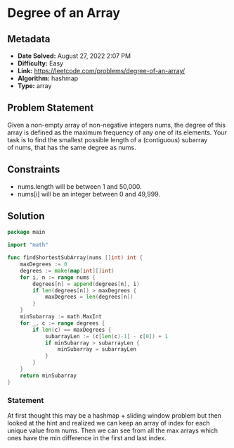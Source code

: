 # Degree of an Array

## Metadata

- **Date Solved:** August 27, 2022 2:07 PM
- **Difficulty:** Easy
- **Link:** https://leetcode.com/problems/degree-of-an-array/
- **Algorithm:** hashmap
- **Type:** array

## Problem Statement

Given a non-empty array of non-negative integers nums, the degree of this array is defined as the maximum frequency of any one of its elements.
Your task is to find the smallest possible length of a (contiguous) subarray of nums, that has the same degree as nums.

## Constraints

- nums.length will be between 1 and 50,000.
- nums[i] will be an integer between 0 and 49,999.

## Solution


```go
package main

import "math"

func findShortestSubArray(nums []int) int {
	maxDegrees := 0
	degrees := make(map[int][]int)
	for i, n := range nums {
		degrees[n] = append(degrees[n], i)
		if len(degrees[n]) > maxDegrees {
			maxDegrees = len(degrees[n])
		}
	}
	minSubarray := math.MaxInt
	for _, c := range degrees {
		if len(c) == maxDegrees {
			subarrayLen := (c[len(c)-1] - c[0]) + 1
			if minSubarray > subarrayLen {
				minSubarray = subarrayLen
			}
		}
	}
	return minSubarray
}
```

### Statement

At first thought this may be a hashmap + sliding window problem but then looked at the hint and realized we can keep an array of index for each unique value from nums. Then we can see from all the max arrays which ones have the min difference in the first and last index.
